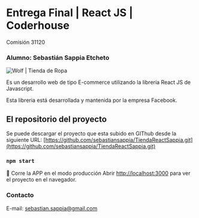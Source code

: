 # Entrega Final | React JS | Coderhouse
Comisión 31120
### Alumno: Sebastián Sappia Etcheto


![Wolf | Tienda de Ropa](https://github.com/sebastiansappia/TiendaReactSappia/blob/main/readme/logo_wolf.png)

Es un desarrollo web de tipo E-commerce utilizando la librería React JS de Javascript.

Esta libreria está desarrollada y mantenida por la empresa Facebook.

## El repositorio del proyecto
Se puede descargar el proyecto que esta subido en GIThub desde la siguiente URL:
[https://github.com/sebastiansappia/TiendaReactSappia.git](https://github.com/sebastiansappia/TiendaReactSappia.git)

### `npm start`

🐺 Corre la APP en el modo producción
Abrir [http://localhost:3000](http://localhost:3000) para ver el proyecto en el navegador.

### Contacto
E-mail: [sebastian.sappia@gmail.com](mailto:sebastian.sappia@gmail.com)